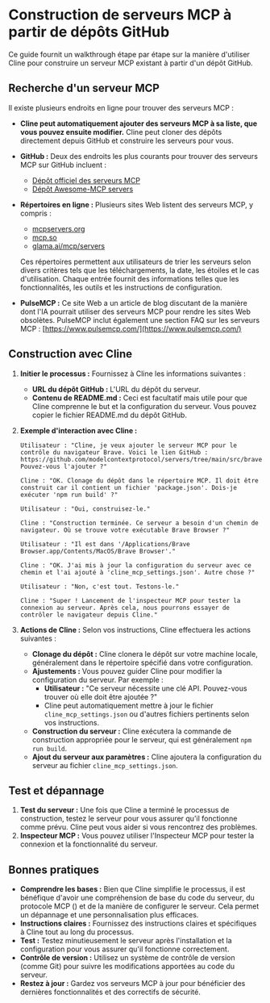 # Construction de serveurs MCP à partir de dépôts GitHub

Ce guide fournit un walkthrough étape par étape sur la manière d'utiliser Cline pour construire un serveur MCP existant à partir d'un dépôt GitHub.

## **Recherche d'un serveur MCP**

Il existe plusieurs endroits en ligne pour trouver des serveurs MCP :

-   **Cline peut automatiquement ajouter des serveurs MCP à sa liste, que vous pouvez ensuite modifier.** Cline peut cloner des dépôts directement depuis GitHub et construire les serveurs pour vous.
-   **GitHub :** Deux des endroits les plus courants pour trouver des serveurs MCP sur GitHub incluent :
    -   [Dépôt officiel des serveurs MCP](https://github.com/modelcontextprotocol/servers)
    -   [Dépôt Awesome-MCP servers](https://github.com/punkpeye/awesome-mcp-servers)
-   **Répertoires en ligne :** Plusieurs sites Web listent des serveurs MCP, y compris :

    -   [mcpservers.org](https://mcpservers.org/)
    -   [mcp.so](https://mcp.so/)
    -   [glama.ai/mcp/servers](https://glama.ai/mcp/servers)

    Ces répertoires permettent aux utilisateurs de trier les serveurs selon divers critères tels que les téléchargements, la date, les étoiles et le cas d'utilisation. Chaque entrée fournit des informations telles que les fonctionnalités, les outils et les instructions de configuration.

-   **PulseMCP :** Ce site Web a un article de blog discutant de la manière dont l'IA pourrait utiliser des serveurs MCP pour rendre les sites Web obsolètes. PulseMCP inclut également une section FAQ sur les serveurs MCP : [https://www.pulsemcp.com/](https://www.pulsemcp.com/)

## **Construction avec Cline**

1.  **Initier le processus :** Fournissez à Cline les informations suivantes :
    -   **URL du dépôt GitHub :** L'URL du dépôt du serveur.
    -   **Contenu de README.md :** Ceci est facultatif mais utile pour que Cline comprenne le but et la configuration du serveur. Vous pouvez copier le fichier README.md du dépôt GitHub.
2.  **Exemple d'interaction avec Cline :**

    ```
    Utilisateur : "Cline, je veux ajouter le serveur MCP pour le contrôle du navigateur Brave. Voici le lien GitHub : https://github.com/modelcontextprotocol/servers/tree/main/src/brave Pouvez-vous l'ajouter ?"

    Cline : "OK. Clonage du dépôt dans le répertoire MCP. Il doit être construit car il contient un fichier 'package.json'. Dois-je exécuter 'npm run build' ?"

    Utilisateur : "Oui, construisez-le."

    Cline : "Construction terminée. Ce serveur a besoin d'un chemin de navigateur. Où se trouve votre exécutable Brave Browser ?"

    Utilisateur : "Il est dans '/Applications/Brave Browser.app/Contents/MacOS/Brave Browser'."

    Cline : "OK. J'ai mis à jour la configuration du serveur avec ce chemin et l'ai ajouté à 'cline_mcp_settings.json'. Autre chose ?"

    Utilisateur : "Non, c'est tout. Testons-le."

    Cline : "Super ! Lancement de l'inspecteur MCP pour tester la connexion au serveur. Après cela, nous pourrons essayer de contrôler le navigateur depuis Cline."
    ```
3. **Actions de Cline :** Selon vos instructions, Cline effectuera les actions suivantes :
    - **Clonage du dépôt :** Cline clonera le dépôt sur votre machine locale, généralement dans le répertoire spécifié dans votre configuration.
    - **Ajustements :** Vous pouvez guider Cline pour modifier la configuration du serveur. Par exemple :
        - **Utilisateur :** "Ce serveur nécessite une clé API. Pouvez-vous trouver où elle doit être ajoutée ?"
        - Cline peut automatiquement mettre à jour le fichier `cline_mcp_settings.json` ou d'autres fichiers pertinents selon vos instructions.
    - **Construction du serveur :** Cline exécutera la commande de construction appropriée pour le serveur, qui est généralement `npm run build`.
    - **Ajout du serveur aux paramètres :** Cline ajoutera la configuration du serveur au fichier `cline_mcp_settings.json`.

## **Test et dépannage**

1. **Test du serveur :** Une fois que Cline a terminé le processus de construction, testez le serveur pour vous assurer qu'il fonctionne comme prévu. Cline peut vous aider si vous rencontrez des problèmes.
2. **Inspecteur MCP :** Vous pouvez utiliser l'Inspecteur MCP pour tester la connexion et la fonctionnalité du serveur.

## **Bonnes pratiques**

- **Comprendre les bases :** Bien que Cline simplifie le processus, il est bénéfique d'avoir une compréhension de base du code du serveur, du protocole MCP () et de la manière de configurer le serveur. Cela permet un dépannage et une personnalisation plus efficaces.
- **Instructions claires :** Fournissez des instructions claires et spécifiques à Cline tout au long du processus.
- **Test :** Testez minutieusement le serveur après l'installation et la configuration pour vous assurer qu'il fonctionne correctement.
- **Contrôle de version :** Utilisez un système de contrôle de version (comme Git) pour suivre les modifications apportées au code du serveur.
- **Restez à jour :** Gardez vos serveurs MCP à jour pour bénéficier des dernières fonctionnalités et des correctifs de sécurité.
